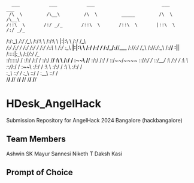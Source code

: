 

      ___           ___           ___                         ___           ___     
     /\  \         /\__\         /\  \         _____         /\  \         /\__\    
    /::\  \       /:/ _/_       /::\  \       /::\  \       |::\  \       /:/ _/_   
   /:/\:\__\     /:/ /\__\     /:/\:\  \     /:/\:\  \      |:|:\  \     /:/ /\__\  
  /:/ /:/  /    /:/ /:/ _/_   /:/ /::\  \   /:/  \:\__\   __|:|\:\  \   /:/ /:/ _/_ 
 /:/_/:/__/___ /:/_/:/ /\__\ /:/_/:/\:\__\ /:/__/ \:|__| /::::|_\:\__\ /:/_/:/ /\__\
 \:\/:::::/  / \:\/:/ /:/  / \:\/:/  \/__/ \:\  \ /:/  / \:\~~\  \/__/ \:\/:/ /:/  /
  \::/~~/~~~~   \::/_/:/  /   \::/__/       \:\  /:/  /   \:\  \        \::/_/:/  / 
   \:\~~\        \:\/:/  /     \:\  \        \:\/:/  /     \:\  \        \:\/:/  /  
    \:\__\        \::/  /       \:\__\        \::/  /       \:\__\        \::/  /   
     \/__/         \/__/         \/__/         \/__/         \/__/         \/__/    




# HDesk_AngelHack
Submission Repository for AngelHack 2024 Bangalore (hackbangalore)

## Team Members

Ashwin SK
Mayur Sannesi
Niketh T
Daksh Kasi

## Prompt of Choice